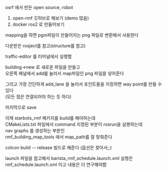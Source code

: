 osrf 에서 만든 open source, robot 

1. open-rmf 깃허브로 해보기  (demo 많음)
2.  docker ros2 로 만들어보기

mapping을 하면 pgm파일이 만들어지는 png 파일로 변환해서 사용한다   

다운받은 rosject를 참고(structure를 참고)

traffic-editor 를 터미널에서 실행함  

building->new 로 새로운 파일을 만들고   
오른쪽 패널에서 add를 눌러서 map파일인 png 파일을 넣어준다   

그리고 가장 간단하게 add_lane 을 눌러서 포인트들을 지정하면 way point를 만들 수 있다  
(모든 점은 연결되어야 하는 듯 하다)

마지막으로 save

이제 starbots_rmf 패키지를 build를 해야하는데  
CMakeLists.txt 파일에서 command 지정된 부분이 rosrun을 실행하는데   
nav graphs 를 생성하는 부분인  
rmf_building_map_tools 에서 map_path를 잘 맞춰준다   


colcon build -- release 빌드로 해준다   (옵션은 찾아서;;)

launch 파일을 참고해서  barista_rmf_schedule.launch.xml 
실행은 rmf_schedule.launch.xml 이고 내용은 더 연구해야함  



